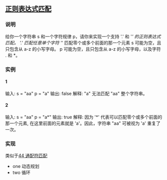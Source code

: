## [正则表达式匹配](https://leetcode-cn.com/problems/regular-expression-matching/)
### 说明

给你一个字符串 s 和一个字符规律 p，请你来实现一个支持 '.' 和 '*' 的正则表达式匹配。
'.' 匹配任意单个字符
'*' 匹配零个或多个前面的那一个元素
s 可能为空，且只包含从 a-z 的小写字母。
p 可能为空，且只包含从 a-z 的小写字母，以及字符 . 和 *。

### 实例
#### 1

输入:
s = "aa"
p = "a"
输出: false
解释: "a" 无法匹配 "aa" 整个字符串。

#### 2

输入:
s = "aa"
p = "a*"
输出: true
解释: 因为 '*' 代表可以匹配零个或多个前面的那一个元素, 在这里前面的元素就是 'a'。因此，字符串 "aa" 可被视为 'a' 重复了一次。

### 实现
类似于[44 通配符匹配](https://github.com/zywaited/leetcode/tree/master/1-50/44/)
* one 动态规划
* two 循环
